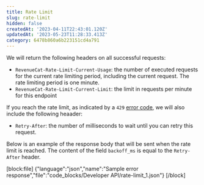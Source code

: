 ```yaml
---
title: Rate Limit
slug: rate-limit
hidden: false
createdAt: '2023-04-11T22:43:01.120Z'
updatedAt: '2023-05-23T11:28:33.413Z'
category: 6478b860a6b223151cd4a791
---
```

We will return the following headers on all successful requests:

- `RevenueCat-Rate-Limit-Current-Usage`: the number of executed requests for the current rate limiting period, including the current request. The rate limiting period is one minute.
- `RevenueCat-Rate-Limit-Current-Limit`: the limit in requests per minute for this endpoint

If you reach the rate limit, as indicated by a `429` [error code](https://www.revenuecat.com/reference/error-codes), we will also include the following heaader:

- `Retry-After`: the number of milliseconds to wait until you can retry this request.

Below is an example of the response body that will be sent when the rate limit is reached. The content of the field `backoff_ms` is equal to the `Retry-After` header.

[block:file]
{"language":"json","name":"Sample error response","file":"code_blocks/Developer API/rate-limit_1.json"}
[/block]